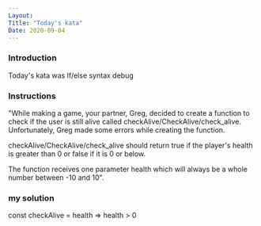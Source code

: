 ```yaml
---
Layout:
Title: "Today's kata"
Date: 2020-09-04
---
```


### Introduction
Today's kata was If/else syntax debug

### Instructions
"While making a game, your partner, Greg, decided to create a function to check if the user is still alive called checkAlive/CheckAlive/check_alive. Unfortunately, Greg made some errors while creating the function.

checkAlive/CheckAlive/check_alive should return true if the player's health is greater than 0 or false if it is 0 or below.

The function receives one parameter health which will always be a whole number between -10 and 10".


### my solution
const checkAlive = health => health > 0
